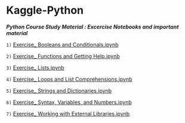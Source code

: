 # Kaggle-Python

***Python Course Study Material : Excercise Notebooks and important material***

`1)`  [Exercise_ Booleans and Conditionals.ipynb](https://github.com/bhargav-joshi/Kaggle-Python/blob/master/Exercise_%20Booleans%20and%20Conditionals.ipynb)

`2)`  [Exercise_ Functions and Getting Help.ipynb](https://github.com/bhargav-joshi/Kaggle-Python/blob/master/Exercise_%20Functions%20and%20Getting%20Help.ipynb)

`3)`  [Exercise_ Lists.ipynb](https://github.com/bhargav-joshi/Kaggle-Python/blob/master/Exercise_%20Lists.ipynb)

`4)`  [Exercise_ Loops and List Comprehensions.ipynb](https://github.com/bhargav-joshi/Kaggle-Python/blob/master/Exercise_%20Loops%20and%20List%20Comprehensions.ipynb)

`5)`  [Exercise_ Strings and Dictionaries.ipynb](https://github.com/bhargav-joshi/Kaggle-Python/blob/master/Exercise_%20Strings%20and%20Dictionaries.ipynb)

`6)`  [Exercise_ Syntax, Variables, and Numbers.ipynb](https://github.com/bhargav-joshi/Kaggle-Python/blob/master/Exercise_%20Syntax%2C%20Variables%2C%20and%20Numbers.ipynb)

`7)`  [Exercise_ Working with External Libraries.ipynb](https://github.com/bhargav-joshi/Kaggle-Python/blob/master/Exercise_%20Working%20with%20External%20Libraries.ipynb)
